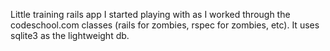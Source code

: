 Little training rails app I started playing with as I worked through the codeschool.com classes (rails for zombies, rspec for zombies, etc).
It uses sqlite3 as the lightweight db.
